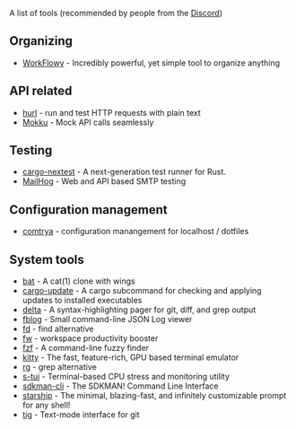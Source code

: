 A list of tools (recommended by people from the [Discord](https://rawkode.chat/))

## Organizing
* [WorkFlowy](https://workflowy.com/) - Incredibly powerful, yet simple tool to organize anything

## API related
* [hurl](https://github.com/Orange-OpenSource/hurl) - run and test HTTP requests with plain text
* [Mokku](https://github.com/mukuljainx/mokku) - Mock API calls seamlessly

## Testing
* [cargo-nextest](https://github.com/nextest-rs/nextest) - A next-generation test runner for Rust.
* [MailHog](https://github.com/mailhog/MailHog) - Web and API based SMTP testing

## Configuration management
* [comtrya](https://github.com/comtrya/comtrya) - configuration manangement for localhost / dotfiles

## System tools
* [bat](https://github.com/sharkdp/bat) - A cat(1) clone with wings
* [cargo-update](https://github.com/nabijaczleweli/cargo-update) - A cargo subcommand for checking and applying updates to installed executables
* [delta](https://github.com/dandavison/delta) - A syntax-highlighting pager for git, diff, and grep output
* [fblog](https://github.com/brocode/fblog) - Small command-line JSON Log viewer
* [fd](https://github.com/sharkdp/fd) - find alternative
* [fw](https://github.com/brocode/fw) - workspace productivity booster
* [fzf](https://github.com/junegunn/fzf) - A command-line fuzzy finder
* [kitty](https://sw.kovidgoyal.net/kitty/) - The fast, feature-rich, GPU based terminal emulator
* [rg](https://github.com/BurntSushi/ripgrep) - grep alternative
* [s-tui](https://github.com/amanusk/s-tui) - Terminal-based CPU stress and monitoring utility
* [sdkman-cli](https://github.com/sdkman/sdkman-cli) - The SDKMAN! Command Line Interface
* [starship](https://github.com/starship/starship) - The minimal, blazing-fast, and infinitely customizable prompt for any shell!
* [tig](https://github.com/jonas/tig) - Text-mode interface for git
